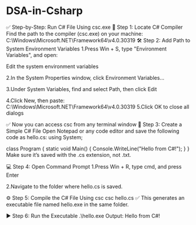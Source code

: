 # DSA-in-Csharp
✅ Step-by-Step: Run C# File Using csc.exe
🔧 Step 1: Locate C# Compiler
Find the path to the compiler (csc.exe) on your machine:
   C:\Windows\Microsoft.NET\Framework64\v4.0.30319
🛠️ Step 2: Add Path to System Environment Variables
1.Press Win + S, type "Environment Variables", and open:

  Edit the system environment variables

2.In the System Properties window, click Environment Variables...

3.Under System Variables, find and select Path, then click Edit

4.Click New, then paste:
    C:\Windows\Microsoft.NET\Framework64\v4.0.30319
5.Click OK to close all dialogs

✅ Now you can access csc from any terminal window
📄 Step 3: Create a Simple C# File
Open Notepad or any code editor and save the following code as hello.cs:
using System;

class Program
{
    static void Main()
    {
        Console.WriteLine("Hello from C#!");
    }
}
Make sure it’s saved with the .cs extension, not .txt.

💻 Step 4: Open Command Prompt
1.Press Win + R, type cmd, and press Enter

2.Navigate to the folder where hello.cs is saved.

⚙️ Step 5: Compile the C# File Using csc
    csc hello.cs
✅ This generates an executable file named hello.exe in the same folder.

▶️ Step 6: Run the Executable
   .\hello.exe
Output:
Hello from C#!
